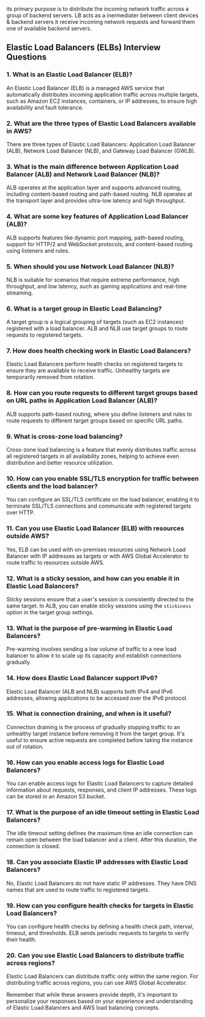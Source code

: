 its primary purpose is to distribute the incoming network traffic across a group of backend servers.
LB acts as a inermediater between client devices & backend servers
it receive incoming network requests and forward them one of available backend servers.

## Elastic Load Balancers (ELBs) Interview Questions

### 1. What is an Elastic Load Balancer (ELB)?
An Elastic Load Balancer (ELB) is a managed AWS service that automatically distributes incoming application traffic across multiple targets, such as Amazon EC2 instances, containers, or IP addresses, to ensure high availability and fault tolerance.

### 2. What are the three types of Elastic Load Balancers available in AWS?
There are three types of Elastic Load Balancers: Application Load Balancer (ALB), Network Load Balancer (NLB), and Gateway Load Balancer (GWLB).

### 3. What is the main difference between Application Load Balancer (ALB) and Network Load Balancer (NLB)?
ALB operates at the application layer and supports advanced routing, including content-based routing and path-based routing. NLB operates at the transport layer and provides ultra-low latency and high throughput.

### 4. What are some key features of Application Load Balancer (ALB)?
ALB supports features like dynamic port mapping, path-based routing, support for HTTP/2 and WebSocket protocols, and content-based routing using listeners and rules.

### 5. When should you use Network Load Balancer (NLB)?
NLB is suitable for scenarios that require extreme performance, high throughput, and low latency, such as gaming applications and real-time streaming.

### 6. What is a target group in Elastic Load Balancing?
A target group is a logical grouping of targets (such as EC2 instances) registered with a load balancer. ALB and NLB use target groups to route requests to registered targets.

### 7. How does health checking work in Elastic Load Balancers?
Elastic Load Balancers perform health checks on registered targets to ensure they are available to receive traffic. Unhealthy targets are temporarily removed from rotation.

### 8. How can you route requests to different target groups based on URL paths in Application Load Balancer (ALB)?
ALB supports path-based routing, where you define listeners and rules to route requests to different target groups based on specific URL paths.

### 9. What is cross-zone load balancing?
Cross-zone load balancing is a feature that evenly distributes traffic across all registered targets in all availability zones, helping to achieve even distribution and better resource utilization.

### 10. How can you enable SSL/TLS encryption for traffic between clients and the load balancer?
You can configure an SSL/TLS certificate on the load balancer, enabling it to terminate SSL/TLS connections and communicate with registered targets over HTTP.

### 11. Can you use Elastic Load Balancer (ELB) with resources outside AWS?
Yes, ELB can be used with on-premises resources using Network Load Balancer with IP addresses as targets or with AWS Global Accelerator to route traffic to resources outside AWS.

### 12. What is a sticky session, and how can you enable it in Elastic Load Balancers?
Sticky sessions ensure that a user's session is consistently directed to the same target. In ALB, you can enable sticky sessions using the `stickiness` option in the target group settings.

### 13. What is the purpose of pre-warming in Elastic Load Balancers?
Pre-warming involves sending a low volume of traffic to a new load balancer to allow it to scale up its capacity and establish connections gradually.

### 14. How does Elastic Load Balancer support IPv6?
Elastic Load Balancer (ALB and NLB) supports both IPv4 and IPv6 addresses, allowing applications to be accessed over the IPv6 protocol.

### 15. What is connection draining, and when is it useful?
Connection draining is the process of gradually stopping traffic to an unhealthy target instance before removing it from the target group. It's useful to ensure active requests are completed before taking the instance out of rotation.

### 16. How can you enable access logs for Elastic Load Balancers?
You can enable access logs for Elastic Load Balancers to capture detailed information about requests, responses, and client IP addresses. These logs can be stored in an Amazon S3 bucket.

### 17. What is the purpose of an idle timeout setting in Elastic Load Balancers?
The idle timeout setting defines the maximum time an idle connection can remain open between the load balancer and a client. After this duration, the connection is closed.

### 18. Can you associate Elastic IP addresses with Elastic Load Balancers?
No, Elastic Load Balancers do not have static IP addresses. They have DNS names that are used to route traffic to registered targets.

### 19. How can you configure health checks for targets in Elastic Load Balancers?
You can configure health checks by defining a health check path, interval, timeout, and thresholds. ELB sends periodic requests to targets to verify their health.

### 20. Can you use Elastic Load Balancers to distribute traffic across regions?
Elastic Load Balancers can distribute traffic only within the same region. For distributing traffic across regions, you can use AWS Global Accelerator.

Remember that while these answers provide depth, it's important to personalize your responses based on your experience and understanding of Elastic Load Balancers and AWS load balancing concepts.

